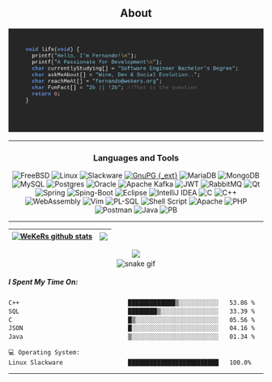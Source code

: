 <div align="center">
  
## About
[![MasterHead](github_banner.png)](https://github.com/wekers)


-------------------
### Languages and Tools  
![FreeBSD](https://img.shields.io/badge/-FreeBSD-%23870000?style=for-the-badge&logo=freebsd&logoColor=white) ![Linux](https://img.shields.io/badge/Linux-FCC624?style=for-the-badge&logo=linux&logoColor=black) ![Slackware](https://img.shields.io/badge/-Slackware-%231357BD?style=for-the-badge&logo=slackware&logoColor=white) [![GnuPG {_ext}](https://img.shields.io/badge/GnuPG_Public_Key-333?style=for-the-badge&logo=GNU%20Privacy%20Guard&logoColor=0093DD)](http://pgp.mit.edu/pks/lookup?search=fernando%40wekers.org&op=index") ![MariaDB](https://img.shields.io/badge/MariaDB-003545?style=for-the-badge&logo=mariadb&logoColor=white) ![MongoDB](https://img.shields.io/badge/MongoDB-%234ea94b.svg?style=for-the-badge&logo=mongodb&logoColor=white) ![MySQL](https://img.shields.io/badge/mysql-%2300f.svg?style=for-the-badge&logo=mysql&logoColor=white) ![Postgres](https://img.shields.io/badge/postgres-%23316192.svg?style=for-the-badge&logo=postgresql&logoColor=white) ![Oracle](https://img.shields.io/badge/Oracle-F80000?style=for-the-badge&logo=oracle&logoColor=white) ![Apache Kafka](https://img.shields.io/badge/Apache%20Kafka-000?style=for-the-badge&logo=apachekafka) ![JWT](https://img.shields.io/badge/JWT-black?style=for-the-badge&logo=JSON%20web%20tokens) ![RabbitMQ](https://img.shields.io/badge/Rabbitmq-FF6600?style=for-the-badge&logo=rabbitmq&logoColor=white) ![Qt](https://img.shields.io/badge/Qt-%41CD52.svg?style=for-the-badge&logo=Qt&logoColor=white) ![Spring](https://img.shields.io/badge/spring-%236DB33F.svg?style=for-the-badge&logo=spring&logoColor=white) ![Sping-Boot](https://img.shields.io/badge/Spring_Boot-F2F4F9?style=for-the-badge&logo=spring-boot) ![Eclipse](https://img.shields.io/badge/Eclipse-FE7A16.svg?style=for-the-badge&logo=Eclipse&logoColor=white) ![IntelliJ IDEA](https://img.shields.io/badge/IntelliJIDEA-000000.svg?style=for-the-badge&logo=intellij-idea&logoColor=white) ![C](https://img.shields.io/badge/c-%2300599C.svg?style=for-the-badge&logo=c&logoColor=white) ![C++](https://img.shields.io/badge/c++-%2300599C.svg?style=for-the-badge&logo=c%2B%2B&logoColor=white) ![WebAssembly](https://img.shields.io/badge/WebAssembly-654FF0?style=for-the-badge&logo=WebAssembly&logoColor=white) ![Vim](https://img.shields.io/badge/VIM-%2311AB00.svg?style=for-the-badge&logo=vim&logoColor=white)  ![PL-SQL](https://img.shields.io/badge/PLSQL-F80000?style=for-the-badge&logo=oracle&logoColor=black) ![Shell Script](https://img.shields.io/badge/shell_script-%23121011.svg?style=for-the-badge&logo=gnu-bash&logoColor=white) ![Apache](https://img.shields.io/badge/apache-%23D42029.svg?style=for-the-badge&logo=apache&logoColor=white) ![PHP](https://img.shields.io/badge/php-%23777BB4.svg?style=for-the-badge&logo=php&logoColor=white) ![Postman](https://img.shields.io/badge/Postman-FF6C37?style=for-the-badge&logo=postman&logoColor=white) ![Java](https://img.shields.io/badge/java-%23ED8B00.svg?style=for-the-badge&logo=openjdk&logoColor=white) ![PB](https://img.shields.io/badge/powerbuilder-666?style=for-the-badge&logoColor=white) 
  
-------------------
  

| <a href="https://github.com/wekers/github-readme-stats"><img align="center" src="https://github-readme-stats.vercel.app/api?username=wekers&include_all_commits=false&count_private=false&hide_border=true" alt="WeKeRs github stats" /></a> | <a href="https://github.com/wekers/github-readme-stats"><img align="center" src="https://github-readme-stats.vercel.app/api/top-langs/?username=wekers&include_all_commits=false&count_private=false&layout=compact&hide_progress=true&hide_border=true" /></a> |
| ------------- | ------------- |

![](https://github-readme-streak-stats.herokuapp.com/?user=wekers&hide_border=false)<br/>
![snake gif](https://github.com/wekers/wekers/blob/output/github-contribution-grid-snake.gif)
  
<!-- 
![](https://github-readme-stats.vercel.app/api?username=wekers&hide_border=false&include_all_commits=false&count_private=false)<br/>
![](https://github-readme-streak-stats.herokuapp.com/?user=wekers&hide_border=false)<br/>
-->
</div>

<div align="left">
  
##### I Spent My Time On:
<!--START_SECTION:waka-->

```txt
C++                              █████████████▒░░░░░░░░░░░   53.86 %
SQL                              ████████▒░░░░░░░░░░░░░░░░   33.39 %
C                                █▒░░░░░░░░░░░░░░░░░░░░░░░   05.56 %
JSON                             █░░░░░░░░░░░░░░░░░░░░░░░░   04.16 %
Java                             ▒░░░░░░░░░░░░░░░░░░░░░░░░   01.34 %
```

<!--END_SECTION:waka-->
```text
💻 Operating System:
Linux Slackware                  █████████████████████████   100.0%
```
------
</div>
